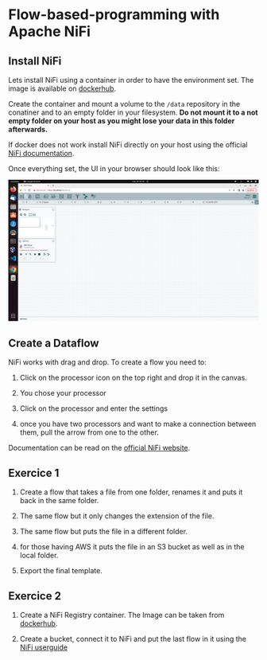 # Flow-based-programming with Apache NiFi

## Install NiFi

Lets install NiFi using a container in order to have the environment set. The image is available on [dockerhub](https://hub.docker.com/r/apache/nifi).

Create the container and mount a volume to the `/data` repository in the conatiner and to an empty folder in your filesystem. **Do not mount it to a not empty folder on your host as you might lose your data in this folder afterwards.**

If docker does not work install NiFi directly on your host using the official [NiFi documentation](https://nifi.apache.org/project-documentation.html).

Once everything set, the UI in your browser should look like this:

![NiFi UI](./assets/nifi-ui.png)

## Create a Dataflow

NiFi works with drag and drop. To create a flow you need to:

1. Click on the processor icon on the top right and drop it in the canvas.

2. You chose your processor

3. Click on the processor and enter the settings

4. once you have two processors and want to make a connection between them, pull the arrow from one to the other.

Documentation can be read on the [official NiFi website](https://nifi.apache.org/project-documentation.html).

## Exercice 1

1. Create a flow that takes a file from one folder, renames it and puts it back in the same folder.

2. The same flow but it only changes the extension of the file.

3. The same flow but puts the file in a different folder.

4. for those having AWS it puts the file in an S3 bucket as well as in the local folder.

5. Export the final template.

## Exercice 2

1. Create a NiFi Registry container. The Image can be taken from [dockerhub](https://hub.docker.com/r/apache/nifi-registry).

2. Create a bucket, connect it to NiFi and put the last flow in it using the [NiFi userguide](https://nifi.apache.org/docs/nifi-registry-docs/html/user-guide.html)
